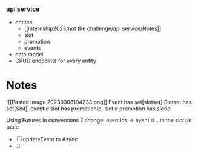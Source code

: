 
### api service
- entites
	- [[internship2023/not the challenge/api service/Notes]]
	- slot
	- promotion
	- events
- data model
- CRUD endpoints for every entity

# Notes
![[Pasted image 20230306104233.png]]
Event has set[slotset]
Slotset has set[Slot], eventId
slot has promotionId, slotid
promotion has slotId

Using Futures in conversions ?
change: eventIds -> eventId ...in the slotset table


- [ ] updateEvent to Async
- [ ] 

